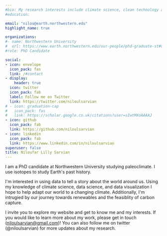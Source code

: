 ```yaml
---
#bio: My research interests include climate science, clean technology and data science.
#education:

email: "nilou@earth.northwestern.edu"
highlight_name: true

organizations:
#- name: Northwestern University
#  url: https://www.earth.northwestern.edu/our-people/phd-graduate-st#udents/sarvian-nilou.html
#role: PhD Candidate

social:
- icon: envelope
  icon_pack: fas
  link: /#contact
- display:
    header: true
  icon: twitter
  icon_pack: fab
  label: Follow me on Twitter
  link: https://twitter.com/niloulsarvian
# - icon: graduation-cap
#   icon_pack: fas
#   link: https://scholar.google.co.uk/citations?user=sIwtMXoAAAAJ
- icon: github
  icon_pack: fab
  link: https://github.com/niloulsarvian
- icon: linkedin
  icon_pack: fab
  link: https://www.linkedin.com/in/niloulsarvian
superuser: false
title: Niloufar Lilly Sarvian
---
```




I am a PhD candidate at Northwestern University studying paleoclimate. I use isotopes to study Earth's past history. 

I'm interested in using data to tell a story about the world around us. Using my knowledge of climate science, data science, and data visualization I hope to help adapt our world to a changing climate. Additionally, I'm intrugied by our journey towards renewables and the feasiblity of carbon capture. 

I invite you to explore my website and get to know me and my interests. If you would like to learn more about my work, please get in touch (niloulsarvian@gmail.com)! You can also follow me on twitter (@niloulsarvian) for more updates about my research.


 

